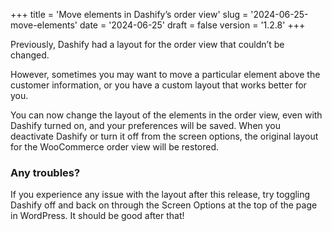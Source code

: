 +++
title = 'Move elements in Dashify’s order view'
slug = '2024-06-25-move-elements'
date = '2024-06-25'
draft = false
version = '1.2.8'
+++

Previously, Dashify had a layout for the order view that couldn’t be changed.

However, sometimes you may want to move a particular element above the customer information, or you have a custom layout that works better for you.

You can now change the layout of the elements in the order view, even with Dashify turned on, and your preferences will be saved. When you deactivate Dashify or turn it off from the screen options, the original layout for the WooCommerce order view will be restored.

### Any troubles?

If you experience any issue with the layout after this release, try toggling Dashify off and back on through the Screen Options at the top of the page in WordPress. It should be good after that!
